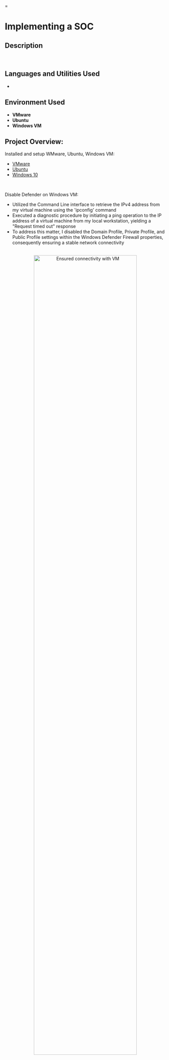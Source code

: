=<h1>Implementing a SOC</h1>


<h2>Description</h2>

<br />


<h2>Languages and Utilities Used</h2>

- <b></b>

<h2>Environment Used</h2>

- <b>VMware</b>
- <b>Ubuntu</b>
- <b>Windows VM</b>

<h2>Project Overview:</h2>

Installed and setup WMware, Ubuntu, Windows VM: <br/>

- <a href="https://www.vmware.com/products/workstation-player/workstation-player-evaluation.html">VMware</a>
- <a href="https://ubuntu.com/download/desktop)">Ubuntu</a>
- <a href="https://www.microsoft.com/en-us/software-download/windows10">Windows 10</a>
<br />

Disable Defender on Windows VM: <br/>

- Utilized the Command Line interface to retrieve the IPv4 address from my virtual machine using the 'ipconfig' command
- Executed a diagnostic procedure by initiating a ping operation to the IP address of a virtual machine from my local workstation, yielding a "Request timed out" response
- To address this matter, I disabled the Domain Profile, Private Profile, and Public Profile settings within the Windows Defender Firewall properties, consequently ensuring a stable network connectivity   

<p align="center"> 
<br />
<img src="https://imgur.com/p6qR24k.png" height="80%" width="80%" alt="Ensured connectivity with VM"/>
<br />
<br />
